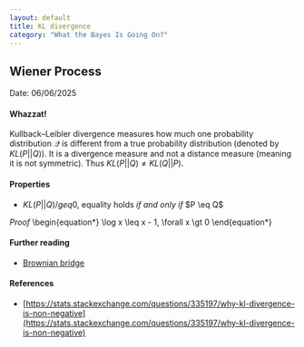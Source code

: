 ```yaml
---
layout: default
title: KL divergence
category: "What the Bayes Is Going On?"
---
```

## Wiener Process

Date: 06/06/2025

#### Whazzat!

Kullback–Leibler divergence measures how much one probability distribution $\mathcal{Q}$ is different from a true probability distribution (denoted by $KL(P||Q)$). It is a divergence measure and not a distance measure (meaning it is not symmetric). Thus $KL(P||Q) \neq KL(Q||P)$. 

#### Properties

- $KL(P||Q) /geq 0$, equality holds *if and only if* $P \eq Q$

*_Proof_*
\begin{equation*}
  \log x \leq x - 1, \forall x \gt 0
\end{equation*}

#### Further reading
- [Brownian bridge](https://en.wikipedia.org/wiki/Brownian_bridge)



#### References
- [https://stats.stackexchange.com/questions/335197/why-kl-divergence-is-non-negative](https://stats.stackexchange.com/questions/335197/why-kl-divergence-is-non-negative)